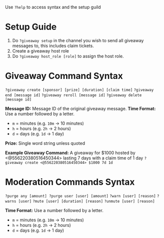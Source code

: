 Use `?help` to access syntax and the setup guild

# Setup Guide
1) Do `?giveaway setup` in the channel you wish to send all giveaway messages to, this includes claim tickets.
2) Create a giveaway host role
3) Do `?giveaway host_role [role]` to assign the host role.

# Giveaway Command Syntax
`?giveaway create [sponsor] [prize] [duration] [claim time]`
`?giveaway end [message id]`
`?giveaway reroll [message id]`
`?giveaway delete [message id]`

**Message ID:** Message ID of the original giveaway message.
**Time Format:** Use a number followed by a letter.
-   `m` = minutes (e.g. `10m` → 10 minutes)
-   `h` = hours (e.g. `2h` → 2 hours)
-   `d` = days (e.g. `1d` → 1 day)

**Prize:** Single word string unless quoted

**Example Giveaway Command:**
A giveaway for $1000 hosted by <@556220380516450344> lasting 7 days with a claim time of 1 day
`?giveaway create <@556220380516450344> $1000 7d 1d`

# Moderation Commands Syntax
    
`?purge any [amount] ?purge user [user] [amount]`
`?warn [user] [reason]`
`?warns [user]`
`?mute [user] [duration] [reason]`
`?unmute [user] [reason]`

**Time Format:** Use a number followed by a letter.
-   `m` = minutes (e.g. `10m` → 10 minutes)
-   `h` = hours (e.g. `2h` → 2 hours)
-   `d` = days (e.g. `1d` → 1 day)
